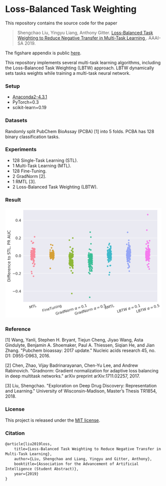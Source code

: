 # Loss-Balanced Task Weighting

This repository contains the source code for the paper
> Shengchao Liu, Yingyu Liang, Anthony Gitter. [Loss-Balanced Task Weighting to Reduce Negative Transfer in Multi-Task Learning
](https://doi.org/10.1609/aaai.v33i01.33019977). AAAI-SA 2019.

The figshare appendix is public [here](https://doi.org/10.6084/m9.figshare.7732964).

This repository implements several multi-task learning algorithms, including the Loss-Balanced Task Weighting (LBTW) approach.
LBTW dynamically sets tasks weights while training a multi-task neural network.

### Setup

+ [Anaconda2-4.3.1](https://repo.continuum.io/archive/Anaconda2-4.3.1-Linux-x86_64.sh)
+ PyTorch=0.3
+ scikit-learn=0.19

### Datasets

Randomly split PubChem BioAssay (PCBA) [1] into 5 folds.
PCBA has 128 binary classification tasks.

### Experiments

+ 128 Single-Task Learning (STL).
+ 1 Multi-Task Learning (MTL).
+ 128 Fine-Tuning.
+ 2 GradNorm [2].
+ 1 RMTL [3].
+ 2 Loss-Balanced Task Weighting (LBTW).

### Result

![Precision-Recall AUC results.](/image/pr.png)

### Reference

[1] Wang, Yanli, Stephen H. Bryant, Tiejun Cheng, Jiyao Wang, Asta Gindulyte, Benjamin A. Shoemaker, Paul A. Thiessen, Siqian He, and Jian Zhang. "Pubchem bioassay: 2017 update." Nucleic acids research 45, no. D1: D955-D963, 2016.

[2] Chen, Zhao, Vijay Badrinarayanan, Chen-Yu Lee, and Andrew Rabinovich. "Gradnorm: Gradient normalization for adaptive loss balancing in deep multitask networks." arXiv preprint arXiv:1711.02257, 2017.

[3] Liu, Shengchao. "Exploration on Deep Drug Discovery: Representation and Learning." University of Wisconsin-Madison, Master’s Thesis TR1854, 2018.

### License

This project is released under the [MIT license](https://github.com/chao1224/Loss-Balanced-Task-Weighting/blob/master/LICENSE).

### Citation

```
@article{liu2019loss,
    title={Loss-Balanced Task Weighting to Reduce Negative Transfer in Multi-Task Learning},
    author={Liu, Shengchao and Liang, Yingyu and Gitter, Anthony},
    booktitle={Association for the Advancement of Artificial Intelligence (Student Abstract)},
    year={2019}
}
```
